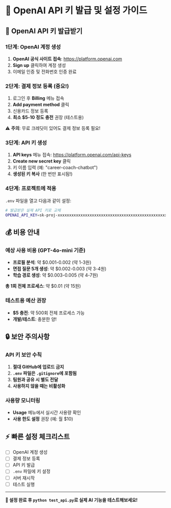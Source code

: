 # 🔑 OpenAI API 키 발급 및 설정 가이드

## 📝 **OpenAI API 키 발급받기**

### 1단계: OpenAI 계정 생성
1. **OpenAI 공식 사이트 접속**: https://platform.openai.com
2. **Sign up** 클릭하여 계정 생성
3. 이메일 인증 및 전화번호 인증 완료

### 2단계: 결제 정보 등록 (중요!)
1. 로그인 후 **Billing** 메뉴 접속
2. **Add payment method** 클릭
3. 신용카드 정보 등록
4. **최소 $5-10 정도 충전** 권장 (테스트용)

⚠️ **주의**: 무료 크레딧이 있어도 결제 정보 등록 필요!

### 3단계: API 키 생성
1. **API keys** 메뉴 접속: https://platform.openai.com/api-keys
2. **Create new secret key** 클릭
3. 키 이름 입력 (예: "career-coach-chatbot")
4. **생성된 키 복사** (한 번만 표시됨!)

### 4단계: 프로젝트에 적용
`.env` 파일을 열고 다음과 같이 설정:

```bash
# 발급받은 실제 API 키로 교체
OPENAI_API_KEY=sk-proj-xxxxxxxxxxxxxxxxxxxxxxxxxxxxxxxxxxxxxxxxxxxxxxxxx
```

## 💰 **비용 안내**

### 예상 사용 비용 (GPT-4o-mini 기준)
- **프로필 분석**: 약 $0.001-0.002 (약 1-3원)
- **면접 질문 5개 생성**: 약 $0.002-0.003 (약 3-4원)
- **학습 경로 생성**: 약 $0.003-0.005 (약 4-7원)

**총 1회 전체 프로세스**: 약 $0.01 (약 15원)

### 테스트용 예산 권장
- **$5 충전**: 약 500회 전체 프로세스 가능
- **개발/테스트**: 충분한 양!

## 🔒 **보안 주의사항**

### API 키 보안 수칙
1. **절대 GitHub에 업로드 금지**
2. **`.env` 파일은 `.gitignore`에 포함됨**
3. **팀원과 공유 시 별도 전달**
4. **사용하지 않을 때는 비활성화**

### 사용량 모니터링
- **Usage** 메뉴에서 실시간 사용량 확인
- **사용 한도 설정** 권장 (예: 월 $10)

## ⚡ **빠른 설정 체크리스트**

- [ ] OpenAI 계정 생성
- [ ] 결제 정보 등록
- [ ] API 키 발급
- [ ] `.env` 파일에 키 설정
- [ ] 서버 재시작
- [ ] 테스트 실행

---

**🎯 설정 완료 후 `python test_api.py`로 실제 AI 기능을 테스트해보세요!**
